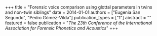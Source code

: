 +++
title = "Forensic voice comparison using glottal parameters in twins and non-twin siblings"
date = 2014-01-01
authors = ["Eugenia San Segundo", "Pedro Gómez-Vilda"]
publication_types = ["1"]
abstract = ""
featured = false
publication = "*The 23th Conference of the International Association for Forensic Phonetics and Acoustics*"
+++

